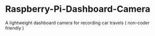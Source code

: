 # Raspberry-Pi-Dashboard-Camera
A lightweight dashboard camera for recording car travels ( non-coder friendly )

